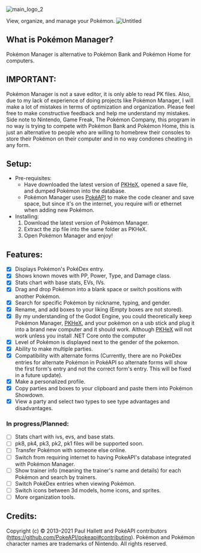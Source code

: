 ![main_logo_2](https://github.com/DrRetro2033/Pokemon-Manager/assets/86109384/1940527b-ad54-46b6-a371-ed560df0df4f)

View, organize, and manage your Pokémon.
![Untitled](https://user-images.githubusercontent.com/86109384/179224180-46bb607f-da88-4f87-8280-dcc0fba9d209.png)

What is Pokémon Manager?
-
Pokémon Manager is alternative to Pokémon Bank and Pokémon Home for computers.

IMPORTANT:
-
Pokémon Manager is not a save editor, it is only able to read PK files. Also, due to my lack of experience of doing projects like Pokémon Manager, I will make a lot of mistakes in terms of optimization and organization. Please feel free to make constructive feedback and help me understand my mistakes. Side note to Nintendo, Game Freak, The Pokémon Company, this program in no way is trying to compete with Pokémon Bank and Pokémon Home, this is just an alternative to people who are willing to homebrew their consoles to store their Pokémon on their computer and in no way condones cheating in any form.

Setup:
-

- Pre-requisites:
  - Have downloaded the latest version of [PKHeX](https://github.com/kwsch/PKHeX), opened a save file, and dumped Pokémon into the database.
  - Pokémon Manager uses [PokéAPI](https://github.com/PokeAPI/pokeapi) to make the code cleaner and save space, but since it's on the internet, you require wifi or ethernet when adding new Pokémon.
- Installing:
  1. Download the latest version of Pokémon Manager.
  2. Extract the zip file into the same folder as PKHeX.
  3. Open Pokémon Manager and enjoy!
  
## Features:
 - [x] Displays Pokémon's PokéDex entry.
 - [x] Shows known moves with PP, Power, Type, and Damage class.
 - [x] Stats chart with base stats, EVs, IVs.
 - [x] Drag and drop Pokémon into a blank space or switch positions with another Pokémon.
 - [x] Search for specific Pokémon by nickname, typing, and gender.
 - [x] Rename, and add boxes to your liking (Empty boxes are not stored).
 - [x] By my understanding of the Godot Engine, you could theoretically keep Pokémon Manager, [PKHeX](https://github.com/kwsch/PKHeX), and your pokémon on a usb stick and plug it into a brand new computer and it should work. Although [PKHeX](https://github.com/kwsch/PKHeX) will not work unless you install .NET Core onto the computer
 - [x] Level of Pokémon is displayed next to the gender of the pokemon.
 - [x] Ability to make multiple parties.
 - [x] Compatibility with alternate forms (Currently, there are no PokéDex entries for alternate Pokémon in PokéAPI so alternate forms will show the first form's entry and not the correct form's entry. This will be fixed in a future update).
 - [x] Make a personalized profile.
 - [x] Copy parties and boxes to your clipboard and paste them into Pokémon Showdown.
 - [x] View a party and select two types to see type advantages and disadvantages.

  ### In progress/Planned:
   - [ ] Stats chart with ivs, evs, and base stats.
   - [ ] pk8, pk4, pk3, pk2, pk1 files will be supported soon.
   - [ ] Transfer Pokémon with someone else online.
   - [ ] Switch from requiring internet to having PokeAPI's database integrated with Pokémon Manager.
   - [ ] Show trainer info (meaning the trainer's name and details) for each Pokémon and search by trainers.
   - [ ] Switch PokéDex entries when viewing Pokémon.
   - [ ] Switch icons between 3d models, home icons, and sprites.
   - [ ] More organization tools.

Credits:
-
Copyright (c) © 2013–2021 Paul Hallett and PokéAPI contributors (https://github.com/PokeAPI/pokeapi#contributing). Pokémon and Pokémon character names are trademarks of Nintendo.
All rights reserved.
